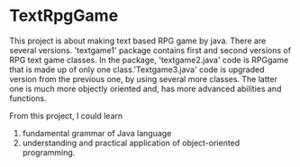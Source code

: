 # TextRpgGame
This project is about making text based RPG game by java. There are several versions.
'textgame1' package contains first and second versions of RPG text game classes. In the package, 'textgame2.java' code is RPGgame that is made up of only one class.'Textgame3.java' code is upgraded version from the previous one, by using several more classes. The latter one is much more objectly oriented and, has more advanced abilities and functions.

From this project, I could learn
1. fundamental grammar of Java language
2. understanding and practical application of object-oriented programming.


